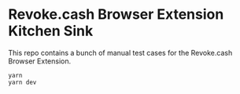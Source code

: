 # Revoke.cash Browser Extension Kitchen Sink

This repo contains a bunch of manual test cases for the Revoke.cash Browser Extension.

```
yarn
yarn dev
```
